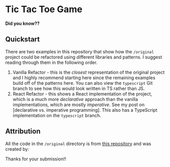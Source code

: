 # Tic Tac Toe Game

**Did you know??**


## Quickstart

There are two examples in this repository that show how the `/original` project could be refactored using different libraries and patterns. I suggest reading through them in the following order.

1. Vanilla Refactor - this is the _closest_ representation of the original project and I highly recommend starting here since the remaining examples build off of the patterns here. You can also view the `typescript` Git branch to see how this would look written in TS rather than JS.
2. React Refactor - this shows a React implementation of the project, which is a much more _declarative_ approach than the vanilla implementations, which are mostly _imperative_. See my post on [declarative vs. imperative programming]. This also has a TypeScript implementation on the `typescript` branch.

## Attribution

All the code in the `/original` directory is from [this repository](https://github.com/kalyan73311/TickyToey) and was created by:

Thanks for your submission!!
